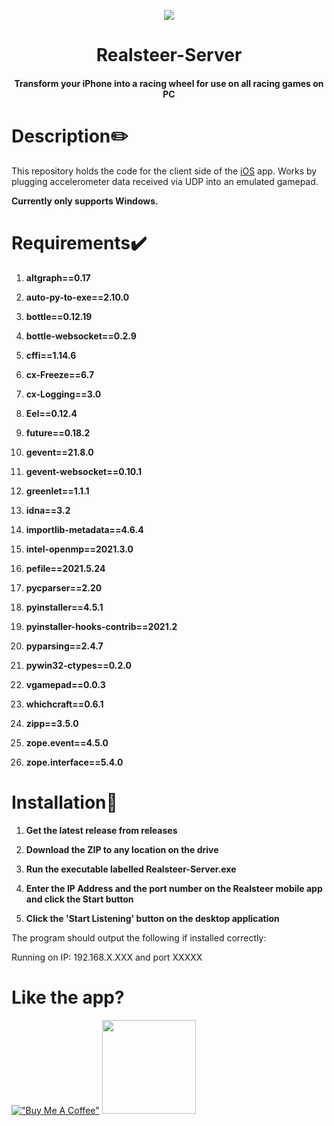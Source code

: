 <p align="center">
<img src="https://i.ibb.co/zhRN8hR/image.png" />
<h1 align="center">Realsteer-Server</h1>
<h4 align="center">Transform your iPhone into a racing wheel for use on all racing games on PC</h4>

# Description✏️

This repository holds the code for the client side of the [iOS](https://github.com/AaryaGadekar/udp-gamepad-ios) app. Works by plugging accelerometer data received via UDP into an emulated gamepad.

**Currently only supports Windows.**

# Requirements✔️

1.  **altgraph==0.17**

2.  **auto-py-to-exe==2.10.0**

3.  **bottle==0.12.19**

4.  **bottle-websocket==0.2.9**

5.  **cffi==1.14.6**

6.  **cx-Freeze==6.7**

7.  **cx-Logging==3.0**

8.  **Eel==0.12.4**

9.  **future==0.18.2**

10. **gevent==21.8.0**

11. **gevent-websocket==0.10.1**

12. **greenlet==1.1.1**

13. **idna==3.2**

14. **importlib-metadata==4.6.4**

15. **intel-openmp==2021.3.0**

16. **pefile==2021.5.24**

17. **pycparser==2.20**

18. **pyinstaller==4.5.1**

19. **pyinstaller-hooks-contrib==2021.2**

20. **pyparsing==2.4.7**

21. **pywin32-ctypes==0.2.0**

22. **vgamepad==0.0.3**

23. **whichcraft==0.6.1**

24. **zipp==3.5.0**

25. **zope.event==4.5.0**

26. **zope.interface==5.4.0**

# Installation💽

1.  **Get the latest release from releases**

2.  **Download the ZIP to any location on the drive**

3.  **Run the executable labelled Realsteer-Server.exe**

4.  **Enter the IP Address and the port number on the Realsteer mobile app and click the Start button**

5.  **Click the 'Start Listening' button on the desktop application**

The program should output the following if installed correctly:

Running on IP: 192.168.X.XXX and port XXXXX

# Like the app?

[!["Buy Me A Coffee"](https://www.buymeacoffee.com/assets/img/custom_images/orange_img.png)](https://www.buymeacoffee.com/aaryagadekar)
<a href="https://realsteer.aaryadoes.tech"><img src="https://i.ibb.co/zhRN8hR/image.png" style="width:150px"></img></a>

